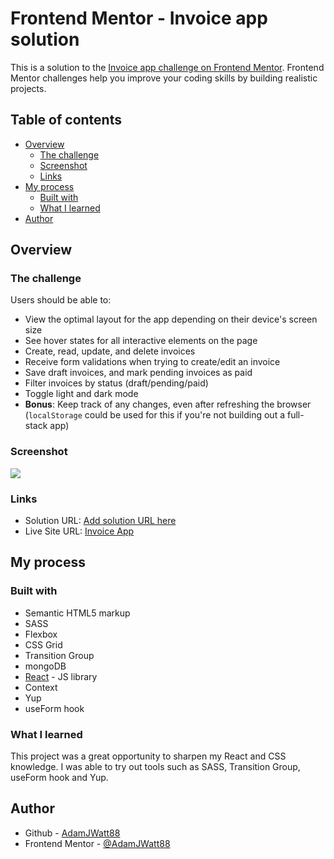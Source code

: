 # Frontend Mentor - Invoice app solution

This is a solution to the [Invoice app challenge on Frontend Mentor](https://www.frontendmentor.io/challenges/invoice-app-i7KaLTQjl). Frontend Mentor challenges help you improve your coding skills by building realistic projects.

## Table of contents

- [Overview](#overview)
  - [The challenge](#the-challenge)
  - [Screenshot](#screenshot)
  - [Links](#links)
- [My process](#my-process)
  - [Built with](#built-with)
  - [What I learned](#what-i-learned)
- [Author](#author)

## Overview

### The challenge

Users should be able to:

- View the optimal layout for the app depending on their device's screen size
- See hover states for all interactive elements on the page
- Create, read, update, and delete invoices
- Receive form validations when trying to create/edit an invoice
- Save draft invoices, and mark pending invoices as paid
- Filter invoices by status (draft/pending/paid)
- Toggle light and dark mode
- **Bonus**: Keep track of any changes, even after refreshing the browser (`localStorage` could be used for this if you're not building out a full-stack app)

### Screenshot

![](./src/assests/Invoice-app-screen-shot.png)

### Links

- Solution URL: [Add solution URL here](https://your-solution-url.com)
- Live Site URL: [Invoice App](https://invoice-app-88.herokuapp.com/)

## My process

### Built with

- Semantic HTML5 markup
- SASS
- Flexbox
- CSS Grid
- Transition Group
- mongoDB
- [React](https://reactjs.org/) - JS library
- Context
- Yup
- useForm hook

### What I learned

This project was a great opportunity to sharpen my React and CSS knowledge. I was able to try out tools such as SASS, Transition Group, useForm hook and Yup.

## Author

- Github - [AdamJWatt88](https://github.com/AdamJWatt88)
- Frontend Mentor - [@AdamJWatt88](https://www.frontendmentor.io/profile/AdamJWatt88)
